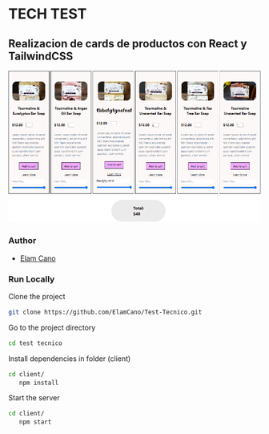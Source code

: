 # TECH TEST

## Realizacion de cards de productos con React y TailwindCSS

![cover](https://github.com/ElamCano/Test-Tecnico/blob/main/cover.png)

### Author

- [Elam Cano](https://www.linkedin.com/in/elam-cano-bb0419239/)

### Run Locally

Clone the project

```bash
git clone https://github.com/ElamCano/Test-Tecnico.git
```

Go to the project directory

```bash
cd test tecnico
```

Install dependencies in folder (client)

```bash
cd client/
   npm install
```

Start the server

```bash
cd client/
   npm start
```
